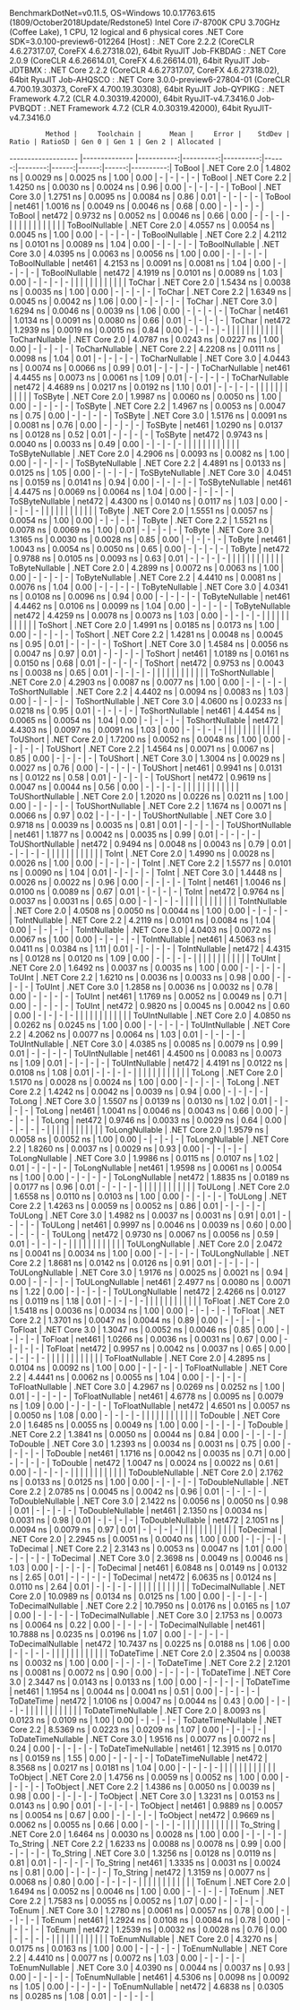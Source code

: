 
BenchmarkDotNet=v0.11.5, OS=Windows 10.0.17763.615 (1809/October2018Update/Redstone5)
Intel Core i7-8700K CPU 3.70GHz (Coffee Lake), 1 CPU, 12 logical and 6 physical cores
.NET Core SDK=3.0.100-preview6-012264
  [Host]     : .NET Core 2.2.2 (CoreCLR 4.6.27317.07, CoreFX 4.6.27318.02), 64bit RyuJIT
  Job-FKBDAG : .NET Core 2.0.9 (CoreCLR 4.6.26614.01, CoreFX 4.6.26614.01), 64bit RyuJIT
  Job-JDTBMX : .NET Core 2.2.2 (CoreCLR 4.6.27317.07, CoreFX 4.6.27318.02), 64bit RyuJIT
  Job-AHQSCO : .NET Core 3.0.0-preview6-27804-01 (CoreCLR 4.700.19.30373, CoreFX 4.700.19.30308), 64bit RyuJIT
  Job-QYPIKG : .NET Framework 4.7.2 (CLR 4.0.30319.42000), 64bit RyuJIT-v4.7.3416.0
  Job-PVBQDT : .NET Framework 4.7.2 (CLR 4.0.30319.42000), 64bit RyuJIT-v4.7.3416.0


             Method |     Toolchain |       Mean |     Error |    StdDev | Ratio | RatioSD | Gen 0 | Gen 1 | Gen 2 | Allocated |
------------------- |-------------- |-----------:|----------:|----------:|------:|--------:|------:|------:|------:|----------:|
             ToBool | .NET Core 2.0 |  1.4802 ns | 0.0029 ns | 0.0025 ns |  1.00 |    0.00 |     - |     - |     - |         - |
             ToBool | .NET Core 2.2 |  1.4250 ns | 0.0030 ns | 0.0024 ns |  0.96 |    0.00 |     - |     - |     - |         - |
             ToBool | .NET Core 3.0 |  1.2751 ns | 0.0095 ns | 0.0084 ns |  0.86 |    0.01 |     - |     - |     - |         - |
             ToBool |        net461 |  1.0016 ns | 0.0049 ns | 0.0046 ns |  0.68 |    0.00 |     - |     - |     - |         - |
             ToBool |        net472 |  0.9732 ns | 0.0052 ns | 0.0046 ns |  0.66 |    0.00 |     - |     - |     - |         - |
                    |               |            |           |           |       |         |       |       |       |           |
     ToBoolNullable | .NET Core 2.0 |  4.0557 ns | 0.0054 ns | 0.0045 ns |  1.00 |    0.00 |     - |     - |     - |         - |
     ToBoolNullable | .NET Core 2.2 |  4.2112 ns | 0.0101 ns | 0.0089 ns |  1.04 |    0.00 |     - |     - |     - |         - |
     ToBoolNullable | .NET Core 3.0 |  4.0395 ns | 0.0063 ns | 0.0056 ns |  1.00 |    0.00 |     - |     - |     - |         - |
     ToBoolNullable |        net461 |  4.2153 ns | 0.0091 ns | 0.0081 ns |  1.04 |    0.00 |     - |     - |     - |         - |
     ToBoolNullable |        net472 |  4.1919 ns | 0.0101 ns | 0.0089 ns |  1.03 |    0.00 |     - |     - |     - |         - |
                    |               |            |           |           |       |         |       |       |       |           |
             ToChar | .NET Core 2.0 |  1.5434 ns | 0.0038 ns | 0.0035 ns |  1.00 |    0.00 |     - |     - |     - |         - |
             ToChar | .NET Core 2.2 |  1.6349 ns | 0.0045 ns | 0.0042 ns |  1.06 |    0.00 |     - |     - |     - |         - |
             ToChar | .NET Core 3.0 |  1.6294 ns | 0.0046 ns | 0.0039 ns |  1.06 |    0.00 |     - |     - |     - |         - |
             ToChar |        net461 |  1.0134 ns | 0.0091 ns | 0.0080 ns |  0.66 |    0.01 |     - |     - |     - |         - |
             ToChar |        net472 |  1.2939 ns | 0.0019 ns | 0.0015 ns |  0.84 |    0.00 |     - |     - |     - |         - |
                    |               |            |           |           |       |         |       |       |       |           |
     ToCharNullable | .NET Core 2.0 |  4.0787 ns | 0.0243 ns | 0.0227 ns |  1.00 |    0.00 |     - |     - |     - |         - |
     ToCharNullable | .NET Core 2.2 |  4.2208 ns | 0.0111 ns | 0.0098 ns |  1.04 |    0.01 |     - |     - |     - |         - |
     ToCharNullable | .NET Core 3.0 |  4.0443 ns | 0.0074 ns | 0.0066 ns |  0.99 |    0.01 |     - |     - |     - |         - |
     ToCharNullable |        net461 |  4.4455 ns | 0.0073 ns | 0.0061 ns |  1.09 |    0.01 |     - |     - |     - |         - |
     ToCharNullable |        net472 |  4.4689 ns | 0.0217 ns | 0.0192 ns |  1.10 |    0.01 |     - |     - |     - |         - |
                    |               |            |           |           |       |         |       |       |       |           |
            ToSByte | .NET Core 2.0 |  1.9987 ns | 0.0060 ns | 0.0050 ns |  1.00 |    0.00 |     - |     - |     - |         - |
            ToSByte | .NET Core 2.2 |  1.4967 ns | 0.0053 ns | 0.0047 ns |  0.75 |    0.00 |     - |     - |     - |         - |
            ToSByte | .NET Core 3.0 |  1.5176 ns | 0.0091 ns | 0.0081 ns |  0.76 |    0.00 |     - |     - |     - |         - |
            ToSByte |        net461 |  1.0290 ns | 0.0137 ns | 0.0128 ns |  0.52 |    0.01 |     - |     - |     - |         - |
            ToSByte |        net472 |  0.9743 ns | 0.0040 ns | 0.0033 ns |  0.49 |    0.00 |     - |     - |     - |         - |
                    |               |            |           |           |       |         |       |       |       |           |
    ToSByteNullable | .NET Core 2.0 |  4.2906 ns | 0.0093 ns | 0.0082 ns |  1.00 |    0.00 |     - |     - |     - |         - |
    ToSByteNullable | .NET Core 2.2 |  4.4891 ns | 0.0133 ns | 0.0125 ns |  1.05 |    0.00 |     - |     - |     - |         - |
    ToSByteNullable | .NET Core 3.0 |  4.0451 ns | 0.0159 ns | 0.0141 ns |  0.94 |    0.00 |     - |     - |     - |         - |
    ToSByteNullable |        net461 |  4.4475 ns | 0.0069 ns | 0.0064 ns |  1.04 |    0.00 |     - |     - |     - |         - |
    ToSByteNullable |        net472 |  4.4300 ns | 0.0140 ns | 0.0117 ns |  1.03 |    0.00 |     - |     - |     - |         - |
                    |               |            |           |           |       |         |       |       |       |           |
             ToByte | .NET Core 2.0 |  1.5551 ns | 0.0057 ns | 0.0054 ns |  1.00 |    0.00 |     - |     - |     - |         - |
             ToByte | .NET Core 2.2 |  1.5521 ns | 0.0078 ns | 0.0069 ns |  1.00 |    0.01 |     - |     - |     - |         - |
             ToByte | .NET Core 3.0 |  1.3165 ns | 0.0030 ns | 0.0028 ns |  0.85 |    0.00 |     - |     - |     - |         - |
             ToByte |        net461 |  1.0043 ns | 0.0054 ns | 0.0050 ns |  0.65 |    0.00 |     - |     - |     - |         - |
             ToByte |        net472 |  0.9788 ns | 0.0105 ns | 0.0093 ns |  0.63 |    0.01 |     - |     - |     - |         - |
                    |               |            |           |           |       |         |       |       |       |           |
     ToByteNullable | .NET Core 2.0 |  4.2899 ns | 0.0072 ns | 0.0063 ns |  1.00 |    0.00 |     - |     - |     - |         - |
     ToByteNullable | .NET Core 2.2 |  4.4410 ns | 0.0081 ns | 0.0076 ns |  1.04 |    0.00 |     - |     - |     - |         - |
     ToByteNullable | .NET Core 3.0 |  4.0341 ns | 0.0108 ns | 0.0096 ns |  0.94 |    0.00 |     - |     - |     - |         - |
     ToByteNullable |        net461 |  4.4462 ns | 0.0106 ns | 0.0099 ns |  1.04 |    0.00 |     - |     - |     - |         - |
     ToByteNullable |        net472 |  4.4259 ns | 0.0078 ns | 0.0073 ns |  1.03 |    0.00 |     - |     - |     - |         - |
                    |               |            |           |           |       |         |       |       |       |           |
            ToShort | .NET Core 2.0 |  1.4991 ns | 0.0185 ns | 0.0173 ns |  1.00 |    0.00 |     - |     - |     - |         - |
            ToShort | .NET Core 2.2 |  1.4281 ns | 0.0048 ns | 0.0045 ns |  0.95 |    0.01 |     - |     - |     - |         - |
            ToShort | .NET Core 3.0 |  1.4584 ns | 0.0056 ns | 0.0047 ns |  0.97 |    0.01 |     - |     - |     - |         - |
            ToShort |        net461 |  1.0189 ns | 0.0161 ns | 0.0150 ns |  0.68 |    0.01 |     - |     - |     - |         - |
            ToShort |        net472 |  0.9753 ns | 0.0043 ns | 0.0038 ns |  0.65 |    0.01 |     - |     - |     - |         - |
                    |               |            |           |           |       |         |       |       |       |           |
    ToShortNullable | .NET Core 2.0 |  4.2903 ns | 0.0087 ns | 0.0077 ns |  1.00 |    0.00 |     - |     - |     - |         - |
    ToShortNullable | .NET Core 2.2 |  4.4402 ns | 0.0094 ns | 0.0083 ns |  1.03 |    0.00 |     - |     - |     - |         - |
    ToShortNullable | .NET Core 3.0 |  4.0600 ns | 0.0233 ns | 0.0218 ns |  0.95 |    0.01 |     - |     - |     - |         - |
    ToShortNullable |        net461 |  4.4454 ns | 0.0065 ns | 0.0054 ns |  1.04 |    0.00 |     - |     - |     - |         - |
    ToShortNullable |        net472 |  4.4303 ns | 0.0097 ns | 0.0091 ns |  1.03 |    0.00 |     - |     - |     - |         - |
                    |               |            |           |           |       |         |       |       |       |           |
           ToUShort | .NET Core 2.0 |  1.7200 ns | 0.0052 ns | 0.0048 ns |  1.00 |    0.00 |     - |     - |     - |         - |
           ToUShort | .NET Core 2.2 |  1.4564 ns | 0.0071 ns | 0.0067 ns |  0.85 |    0.00 |     - |     - |     - |         - |
           ToUShort | .NET Core 3.0 |  1.3004 ns | 0.0029 ns | 0.0027 ns |  0.76 |    0.00 |     - |     - |     - |         - |
           ToUShort |        net461 |  0.9941 ns | 0.0131 ns | 0.0122 ns |  0.58 |    0.01 |     - |     - |     - |         - |
           ToUShort |        net472 |  0.9619 ns | 0.0047 ns | 0.0044 ns |  0.56 |    0.00 |     - |     - |     - |         - |
                    |               |            |           |           |       |         |       |       |       |           |
   ToUShortNullable | .NET Core 2.0 |  1.2020 ns | 0.0226 ns | 0.0211 ns |  1.00 |    0.00 |     - |     - |     - |         - |
   ToUShortNullable | .NET Core 2.2 |  1.1674 ns | 0.0071 ns | 0.0066 ns |  0.97 |    0.02 |     - |     - |     - |         - |
   ToUShortNullable | .NET Core 3.0 |  0.9718 ns | 0.0039 ns | 0.0035 ns |  0.81 |    0.01 |     - |     - |     - |         - |
   ToUShortNullable |        net461 |  1.1877 ns | 0.0042 ns | 0.0035 ns |  0.99 |    0.01 |     - |     - |     - |         - |
   ToUShortNullable |        net472 |  0.9494 ns | 0.0048 ns | 0.0043 ns |  0.79 |    0.01 |     - |     - |     - |         - |
                    |               |            |           |           |       |         |       |       |       |           |
              ToInt | .NET Core 2.0 |  1.4990 ns | 0.0028 ns | 0.0026 ns |  1.00 |    0.00 |     - |     - |     - |         - |
              ToInt | .NET Core 2.2 |  1.5577 ns | 0.0101 ns | 0.0090 ns |  1.04 |    0.01 |     - |     - |     - |         - |
              ToInt | .NET Core 3.0 |  1.4448 ns | 0.0026 ns | 0.0022 ns |  0.96 |    0.00 |     - |     - |     - |         - |
              ToInt |        net461 |  1.0046 ns | 0.0100 ns | 0.0089 ns |  0.67 |    0.01 |     - |     - |     - |         - |
              ToInt |        net472 |  0.9764 ns | 0.0037 ns | 0.0031 ns |  0.65 |    0.00 |     - |     - |     - |         - |
                    |               |            |           |           |       |         |       |       |       |           |
      ToIntNullable | .NET Core 2.0 |  4.0508 ns | 0.0050 ns | 0.0044 ns |  1.00 |    0.00 |     - |     - |     - |         - |
      ToIntNullable | .NET Core 2.2 |  4.2119 ns | 0.0101 ns | 0.0084 ns |  1.04 |    0.00 |     - |     - |     - |         - |
      ToIntNullable | .NET Core 3.0 |  4.0403 ns | 0.0072 ns | 0.0067 ns |  1.00 |    0.00 |     - |     - |     - |         - |
      ToIntNullable |        net461 |  4.5063 ns | 0.0411 ns | 0.0384 ns |  1.11 |    0.01 |     - |     - |     - |         - |
      ToIntNullable |        net472 |  4.4315 ns | 0.0128 ns | 0.0120 ns |  1.09 |    0.00 |     - |     - |     - |         - |
                    |               |            |           |           |       |         |       |       |       |           |
             ToUInt | .NET Core 2.0 |  1.6492 ns | 0.0037 ns | 0.0035 ns |  1.00 |    0.00 |     - |     - |     - |         - |
             ToUInt | .NET Core 2.2 |  1.6210 ns | 0.0036 ns | 0.0033 ns |  0.98 |    0.00 |     - |     - |     - |         - |
             ToUInt | .NET Core 3.0 |  1.2858 ns | 0.0036 ns | 0.0032 ns |  0.78 |    0.00 |     - |     - |     - |         - |
             ToUInt |        net461 |  1.1769 ns | 0.0052 ns | 0.0049 ns |  0.71 |    0.00 |     - |     - |     - |         - |
             ToUInt |        net472 |  0.9820 ns | 0.0045 ns | 0.0042 ns |  0.60 |    0.00 |     - |     - |     - |         - |
                    |               |            |           |           |       |         |       |       |       |           |
     ToUIntNullable | .NET Core 2.0 |  4.0850 ns | 0.0262 ns | 0.0245 ns |  1.00 |    0.00 |     - |     - |     - |         - |
     ToUIntNullable | .NET Core 2.2 |  4.2062 ns | 0.0077 ns | 0.0064 ns |  1.03 |    0.01 |     - |     - |     - |         - |
     ToUIntNullable | .NET Core 3.0 |  4.0385 ns | 0.0085 ns | 0.0079 ns |  0.99 |    0.01 |     - |     - |     - |         - |
     ToUIntNullable |        net461 |  4.4500 ns | 0.0083 ns | 0.0073 ns |  1.09 |    0.01 |     - |     - |     - |         - |
     ToUIntNullable |        net472 |  4.4191 ns | 0.0122 ns | 0.0108 ns |  1.08 |    0.01 |     - |     - |     - |         - |
                    |               |            |           |           |       |         |       |       |       |           |
             ToLong | .NET Core 2.0 |  1.5170 ns | 0.0028 ns | 0.0024 ns |  1.00 |    0.00 |     - |     - |     - |         - |
             ToLong | .NET Core 2.2 |  1.4242 ns | 0.0042 ns | 0.0039 ns |  0.94 |    0.00 |     - |     - |     - |         - |
             ToLong | .NET Core 3.0 |  1.5507 ns | 0.0139 ns | 0.0130 ns |  1.02 |    0.01 |     - |     - |     - |         - |
             ToLong |        net461 |  1.0041 ns | 0.0046 ns | 0.0043 ns |  0.66 |    0.00 |     - |     - |     - |         - |
             ToLong |        net472 |  0.9746 ns | 0.0033 ns | 0.0029 ns |  0.64 |    0.00 |     - |     - |     - |         - |
                    |               |            |           |           |       |         |       |       |       |           |
     ToLongNullable | .NET Core 2.0 |  1.9579 ns | 0.0058 ns | 0.0052 ns |  1.00 |    0.00 |     - |     - |     - |         - |
     ToLongNullable | .NET Core 2.2 |  1.8260 ns | 0.0037 ns | 0.0029 ns |  0.93 |    0.00 |     - |     - |     - |         - |
     ToLongNullable | .NET Core 3.0 |  1.9986 ns | 0.0115 ns | 0.0107 ns |  1.02 |    0.01 |     - |     - |     - |         - |
     ToLongNullable |        net461 |  1.9598 ns | 0.0061 ns | 0.0054 ns |  1.00 |    0.00 |     - |     - |     - |         - |
     ToLongNullable |        net472 |  1.8835 ns | 0.0189 ns | 0.0177 ns |  0.96 |    0.01 |     - |     - |     - |         - |
                    |               |            |           |           |       |         |       |       |       |           |
            ToULong | .NET Core 2.0 |  1.6558 ns | 0.0110 ns | 0.0103 ns |  1.00 |    0.00 |     - |     - |     - |         - |
            ToULong | .NET Core 2.2 |  1.4263 ns | 0.0059 ns | 0.0052 ns |  0.86 |    0.01 |     - |     - |     - |         - |
            ToULong | .NET Core 3.0 |  1.4982 ns | 0.0037 ns | 0.0031 ns |  0.91 |    0.01 |     - |     - |     - |         - |
            ToULong |        net461 |  0.9997 ns | 0.0046 ns | 0.0039 ns |  0.60 |    0.00 |     - |     - |     - |         - |
            ToULong |        net472 |  0.9730 ns | 0.0067 ns | 0.0056 ns |  0.59 |    0.01 |     - |     - |     - |         - |
                    |               |            |           |           |       |         |       |       |       |           |
    ToULongNullable | .NET Core 2.0 |  2.0472 ns | 0.0041 ns | 0.0034 ns |  1.00 |    0.00 |     - |     - |     - |         - |
    ToULongNullable | .NET Core 2.2 |  1.8681 ns | 0.0142 ns | 0.0126 ns |  0.91 |    0.01 |     - |     - |     - |         - |
    ToULongNullable | .NET Core 3.0 |  1.9176 ns | 0.0025 ns | 0.0021 ns |  0.94 |    0.00 |     - |     - |     - |         - |
    ToULongNullable |        net461 |  2.4977 ns | 0.0080 ns | 0.0071 ns |  1.22 |    0.00 |     - |     - |     - |         - |
    ToULongNullable |        net472 |  2.4266 ns | 0.0127 ns | 0.0119 ns |  1.18 |    0.01 |     - |     - |     - |         - |
                    |               |            |           |           |       |         |       |       |       |           |
            ToFloat | .NET Core 2.0 |  1.5418 ns | 0.0036 ns | 0.0034 ns |  1.00 |    0.00 |     - |     - |     - |         - |
            ToFloat | .NET Core 2.2 |  1.3701 ns | 0.0047 ns | 0.0044 ns |  0.89 |    0.00 |     - |     - |     - |         - |
            ToFloat | .NET Core 3.0 |  1.3047 ns | 0.0052 ns | 0.0046 ns |  0.85 |    0.00 |     - |     - |     - |         - |
            ToFloat |        net461 |  1.0266 ns | 0.0036 ns | 0.0031 ns |  0.67 |    0.00 |     - |     - |     - |         - |
            ToFloat |        net472 |  0.9957 ns | 0.0042 ns | 0.0037 ns |  0.65 |    0.00 |     - |     - |     - |         - |
                    |               |            |           |           |       |         |       |       |       |           |
    ToFloatNullable | .NET Core 2.0 |  4.2895 ns | 0.0104 ns | 0.0092 ns |  1.00 |    0.00 |     - |     - |     - |         - |
    ToFloatNullable | .NET Core 2.2 |  4.4441 ns | 0.0062 ns | 0.0055 ns |  1.04 |    0.00 |     - |     - |     - |         - |
    ToFloatNullable | .NET Core 3.0 |  4.2967 ns | 0.0269 ns | 0.0252 ns |  1.00 |    0.01 |     - |     - |     - |         - |
    ToFloatNullable |        net461 |  4.6778 ns | 0.0095 ns | 0.0079 ns |  1.09 |    0.00 |     - |     - |     - |         - |
    ToFloatNullable |        net472 |  4.6501 ns | 0.0057 ns | 0.0050 ns |  1.08 |    0.00 |     - |     - |     - |         - |
                    |               |            |           |           |       |         |       |       |       |           |
           ToDouble | .NET Core 2.0 |  1.6485 ns | 0.0055 ns | 0.0049 ns |  1.00 |    0.00 |     - |     - |     - |         - |
           ToDouble | .NET Core 2.2 |  1.3841 ns | 0.0050 ns | 0.0044 ns |  0.84 |    0.00 |     - |     - |     - |         - |
           ToDouble | .NET Core 3.0 |  1.2393 ns | 0.0034 ns | 0.0031 ns |  0.75 |    0.00 |     - |     - |     - |         - |
           ToDouble |        net461 |  1.1716 ns | 0.0042 ns | 0.0035 ns |  0.71 |    0.00 |     - |     - |     - |         - |
           ToDouble |        net472 |  1.0047 ns | 0.0024 ns | 0.0022 ns |  0.61 |    0.00 |     - |     - |     - |         - |
                    |               |            |           |           |       |         |       |       |       |           |
   ToDoubleNullable | .NET Core 2.0 |  2.1762 ns | 0.0133 ns | 0.0125 ns |  1.00 |    0.00 |     - |     - |     - |         - |
   ToDoubleNullable | .NET Core 2.2 |  2.0785 ns | 0.0045 ns | 0.0042 ns |  0.96 |    0.01 |     - |     - |     - |         - |
   ToDoubleNullable | .NET Core 3.0 |  2.1422 ns | 0.0056 ns | 0.0050 ns |  0.98 |    0.01 |     - |     - |     - |         - |
   ToDoubleNullable |        net461 |  2.1350 ns | 0.0034 ns | 0.0031 ns |  0.98 |    0.01 |     - |     - |     - |         - |
   ToDoubleNullable |        net472 |  2.1051 ns | 0.0094 ns | 0.0079 ns |  0.97 |    0.01 |     - |     - |     - |         - |
                    |               |            |           |           |       |         |       |       |       |           |
          ToDecimal | .NET Core 2.0 |  2.2945 ns | 0.0051 ns | 0.0040 ns |  1.00 |    0.00 |     - |     - |     - |         - |
          ToDecimal | .NET Core 2.2 |  2.3143 ns | 0.0053 ns | 0.0047 ns |  1.01 |    0.00 |     - |     - |     - |         - |
          ToDecimal | .NET Core 3.0 |  2.3698 ns | 0.0049 ns | 0.0046 ns |  1.03 |    0.00 |     - |     - |     - |         - |
          ToDecimal |        net461 |  6.0848 ns | 0.0149 ns | 0.0132 ns |  2.65 |    0.01 |     - |     - |     - |         - |
          ToDecimal |        net472 |  6.0635 ns | 0.0124 ns | 0.0110 ns |  2.64 |    0.01 |     - |     - |     - |         - |
                    |               |            |           |           |       |         |       |       |       |           |
  ToDecimalNullable | .NET Core 2.0 | 10.0989 ns | 0.0134 ns | 0.0125 ns |  1.00 |    0.00 |     - |     - |     - |         - |
  ToDecimalNullable | .NET Core 2.2 | 10.7950 ns | 0.0176 ns | 0.0165 ns |  1.07 |    0.00 |     - |     - |     - |         - |
  ToDecimalNullable | .NET Core 3.0 |  2.1753 ns | 0.0073 ns | 0.0064 ns |  0.22 |    0.00 |     - |     - |     - |         - |
  ToDecimalNullable |        net461 | 10.7888 ns | 0.0235 ns | 0.0196 ns |  1.07 |    0.00 |     - |     - |     - |         - |
  ToDecimalNullable |        net472 | 10.7437 ns | 0.0225 ns | 0.0188 ns |  1.06 |    0.00 |     - |     - |     - |         - |
                    |               |            |           |           |       |         |       |       |       |           |
         ToDateTime | .NET Core 2.0 |  2.3504 ns | 0.0038 ns | 0.0032 ns |  1.00 |    0.00 |     - |     - |     - |         - |
         ToDateTime | .NET Core 2.2 |  2.1201 ns | 0.0081 ns | 0.0072 ns |  0.90 |    0.00 |     - |     - |     - |         - |
         ToDateTime | .NET Core 3.0 |  2.3447 ns | 0.0143 ns | 0.0133 ns |  1.00 |    0.00 |     - |     - |     - |         - |
         ToDateTime |        net461 |  1.1954 ns | 0.0044 ns | 0.0041 ns |  0.51 |    0.00 |     - |     - |     - |         - |
         ToDateTime |        net472 |  1.0106 ns | 0.0047 ns | 0.0044 ns |  0.43 |    0.00 |     - |     - |     - |         - |
                    |               |            |           |           |       |         |       |       |       |           |
 ToDateTimeNullable | .NET Core 2.0 |  8.0093 ns | 0.0123 ns | 0.0109 ns |  1.00 |    0.00 |     - |     - |     - |         - |
 ToDateTimeNullable | .NET Core 2.2 |  8.5369 ns | 0.0223 ns | 0.0209 ns |  1.07 |    0.00 |     - |     - |     - |         - |
 ToDateTimeNullable | .NET Core 3.0 |  1.9516 ns | 0.0077 ns | 0.0072 ns |  0.24 |    0.00 |     - |     - |     - |         - |
 ToDateTimeNullable |        net461 | 12.3915 ns | 0.0170 ns | 0.0159 ns |  1.55 |    0.00 |     - |     - |     - |         - |
 ToDateTimeNullable |        net472 |  8.3568 ns | 0.0217 ns | 0.0181 ns |  1.04 |    0.00 |     - |     - |     - |         - |
                    |               |            |           |           |       |         |       |       |       |           |
           ToObject | .NET Core 2.0 |  1.4756 ns | 0.0059 ns | 0.0052 ns |  1.00 |    0.00 |     - |     - |     - |         - |
           ToObject | .NET Core 2.2 |  1.4386 ns | 0.0050 ns | 0.0039 ns |  0.98 |    0.00 |     - |     - |     - |         - |
           ToObject | .NET Core 3.0 |  1.3231 ns | 0.0153 ns | 0.0143 ns |  0.90 |    0.01 |     - |     - |     - |         - |
           ToObject |        net461 |  0.9889 ns | 0.0057 ns | 0.0054 ns |  0.67 |    0.00 |     - |     - |     - |         - |
           ToObject |        net472 |  0.9669 ns | 0.0062 ns | 0.0055 ns |  0.66 |    0.00 |     - |     - |     - |         - |
                    |               |            |           |           |       |         |       |       |       |           |
          To_String | .NET Core 2.0 |  1.6464 ns | 0.0030 ns | 0.0028 ns |  1.00 |    0.00 |     - |     - |     - |         - |
          To_String | .NET Core 2.2 |  1.6233 ns | 0.0088 ns | 0.0078 ns |  0.99 |    0.00 |     - |     - |     - |         - |
          To_String | .NET Core 3.0 |  1.3256 ns | 0.0128 ns | 0.0119 ns |  0.81 |    0.01 |     - |     - |     - |         - |
          To_String |        net461 |  1.3335 ns | 0.0031 ns | 0.0024 ns |  0.81 |    0.00 |     - |     - |     - |         - |
          To_String |        net472 |  1.3159 ns | 0.0077 ns | 0.0068 ns |  0.80 |    0.00 |     - |     - |     - |         - |
                    |               |            |           |           |       |         |       |       |       |           |
             ToEnum | .NET Core 2.0 |  1.6494 ns | 0.0052 ns | 0.0046 ns |  1.00 |    0.00 |     - |     - |     - |         - |
             ToEnum | .NET Core 2.2 |  1.7583 ns | 0.0055 ns | 0.0052 ns |  1.07 |    0.00 |     - |     - |     - |         - |
             ToEnum | .NET Core 3.0 |  1.2780 ns | 0.0061 ns | 0.0057 ns |  0.78 |    0.00 |     - |     - |     - |         - |
             ToEnum |        net461 |  1.2924 ns | 0.0108 ns | 0.0084 ns |  0.78 |    0.00 |     - |     - |     - |         - |
             ToEnum |        net472 |  1.2539 ns | 0.0032 ns | 0.0028 ns |  0.76 |    0.00 |     - |     - |     - |         - |
                    |               |            |           |           |       |         |       |       |       |           |
     ToEnumNullable | .NET Core 2.0 |  4.3270 ns | 0.0175 ns | 0.0163 ns |  1.00 |    0.00 |     - |     - |     - |         - |
     ToEnumNullable | .NET Core 2.2 |  4.4410 ns | 0.0077 ns | 0.0072 ns |  1.03 |    0.00 |     - |     - |     - |         - |
     ToEnumNullable | .NET Core 3.0 |  4.0390 ns | 0.0044 ns | 0.0037 ns |  0.93 |    0.00 |     - |     - |     - |         - |
     ToEnumNullable |        net461 |  4.5306 ns | 0.0098 ns | 0.0092 ns |  1.05 |    0.00 |     - |     - |     - |         - |
     ToEnumNullable |        net472 |  4.6838 ns | 0.0305 ns | 0.0285 ns |  1.08 |    0.01 |     - |     - |     - |         - |
